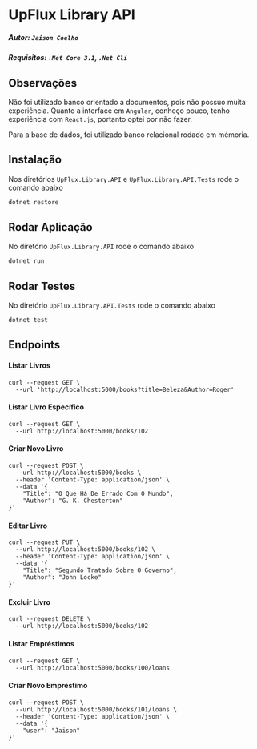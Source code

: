 # UpFlux Library API

##### Autor: `Jaison Coelho`

##### Requisitos: `.Net Core 3.1`, `.Net Cli`

## Observações
Não foi utilizado banco orientado a documentos, pois não possuo muita experiência. Quanto a interface em `Angular`, conheço pouco, tenho experiência com `React.js`, portanto optei por não fazer.

Para a base de dados, foi utilizado banco relacional rodado em mémoria.

## Instalação
Nos diretórios `UpFlux.Library.API` e `UpFlux.Library.API.Tests` rode o comando abaixo
```bash
dotnet restore
```

## Rodar Aplicação
No diretório `UpFlux.Library.API` rode o comando abaixo
```bash
dotnet run
```

## Rodar Testes
No diretório `UpFlux.Library.API.Tests` rode o comando abaixo
```bash
dotnet test
```

## Endpoints
#### Listar Livros
```curl
curl --request GET \
  --url 'http://localhost:5000/books?title=Beleza&Author=Roger'
```

#### Listar Livro Específico
```curl
curl --request GET \
  --url http://localhost:5000/books/102
```

#### Criar Novo Livro
```curl
curl --request POST \
  --url http://localhost:5000/books \
  --header 'Content-Type: application/json' \
  --data '{
	"Title": "O Que Há De Errado Com O Mundo",
	"Author": "G. K. Chesterton"
}'
```

#### Editar Livro
```curl
curl --request PUT \
  --url http://localhost:5000/books/102 \
  --header 'Content-Type: application/json' \
  --data '{
	"Title": "Segundo Tratado Sobre O Governo",
	"Author": "John Locke"
}'
```

#### Excluir Livro
```curl
curl --request DELETE \
  --url http://localhost:5000/books/102
```

#### Listar Empréstimos
```curl
curl --request GET \
  --url http://localhost:5000/books/100/loans
```

#### Criar Novo Empréstimo
```curl
curl --request POST \
  --url http://localhost:5000/books/101/loans \
  --header 'Content-Type: application/json' \
  --data '{
	"user": "Jaison"
}'
```
